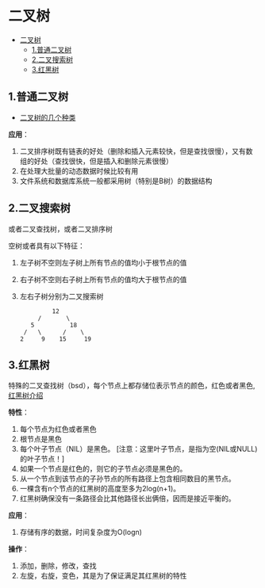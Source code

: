 # 二叉树

<!-- TOC -->

- [二叉树](#二叉树)
    - [1.普通二叉树](#1普通二叉树)
    - [2.二叉搜索树](#2二叉搜索树)
    - [3.红黑树](#3红黑树)

<!-- /TOC -->

## 1.普通二叉树

- [二叉树的几个种类](https://www.cnblogs.com/love-yh/p/7423301.html)

**应用**：

1. 二叉排序树既有链表的好处（删除和插入元素较快，但是查找很慢），又有数组的好处（查找很快，但是插入和删除元素很慢）
2. 在处理大批量的动态数据时候比较有用
3. 文件系统和数据库系统一般都采用树（特别是B树）的数据结构

## 2.二叉搜索树

或者二叉查找树，或者二叉排序树

空树或者具有以下特征：

1. 左子树不空则左子树上所有节点的值均小于根节点的值
2. 右子树不空则右子树上所有节点的值均大于根节点的值
3. 左右子树分别为二叉搜索树

                12
            /       \
          5          18
        /   \      /    \
       2     9    15     19

## 3.红黑树

特殊的二叉查找树（bsd），每个节点上都存储位表示节点的颜色，红色或者黑色,[红黑树介绍](https://www.cnblogs.com/xuxinstyle/p/9556998.html)

**特性**：

1. 每个节点为红色或者黑色
2. 根节点是黑色
3. 每个叶子节点（NIL）是黑色。 [注意：这里叶子节点，是指为空(NIL或NULL)的叶子节点！]
4. 如果一个节点是红色的，则它的子节点必须是黑色的。
5. 从一个节点到该节点的子孙节点的所有路径上包含相同数目的黑节点。
6. 一棵含有n个节点的红黑树的高度至多为2log(n+1)。
7. 红黑树确保没有一条路径会比其他路径长出俩倍，因而是接近平衡的。

**应用**：

1. 存储有序的数据，时间复杂度为O(logn)

**操作**：

1. 添加，删除，修改，查找
2. 左旋，右旋，变色，其是为了保证满足其红黑树的特性
